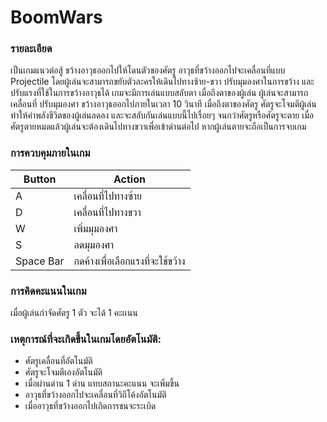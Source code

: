 # BoomWars
### รายละเอียด
เป็นเกมแนวต่อสู้ ขว้างอาวุธออกไปให้โดนตัวของศัตรู อาวุธที่ขว้างออกไปจะเคลื่อนที่แบบ Projectile โดยผู้เล่นจะสามารถขยับตัวละครให้เดินไปทางซ้าย-ขวา ปรับมุมองศาในการขว้าง และปรับแรงที่ใช้ในการขว้างอาวุธได้ เกมจะมีการเล่นแบบสลับตา เมื่อถึงตาของผู้เล่น ผู้เล่นจะสามารถเคลื่อนที่ ปรับมุมองศา ขว้างอาวุธออกไปภายในเวลา 10 วินาที เมื่อถึงตาของศัตรู ศัตรูจะโจมตีผู้เล่นทำให้ค่าพลังชีวิตของผู้เล่นลดลง และจะสลับกันเล่นแบบนี้ไปเรื่อยๆ จนกว่าศัตรูหรือศัตรูจะตาย เมื่อศัตรูตายหมดแล้วผู้เล่นจะต้องเดินไปทางขวาเพื่อเข้าด่านต่อไป หากผู้เล่นตายจะถือเป็นการจบเกม

### การควบคุมภายในเกม
| Button  | Action |
| ------------- | ------------- |
| A  | เคลื่อนที่ไปทางซ้าย  |
| D  | เคลื่อนที่ไปทางขวา  |
| W | เพิ่มมุมองศา   |
| S | ลดมุมองศา  |
| Space Bar  | กดค้างเพื่อเลือกแรงที่จะใช้ขว้าง  |

### การคิดคะแนนในเกม
เมื่อผู้เล่นกำจัดศัตรู 1 ตัว จะได้ 1 คะเเนน

### เหตุการณ์ที่จะเกิดขึ้นในเกมโดยอัตโนมัติ:
- ศัตรูเคลื่อนที่อัตโนมัติ
- ศัตรูจะโจมตีเองอัตโนมัติ
- เมื่อผ่านด่าน 1 ด่าน แทบสถานะคะแนน จะเพิ่มขึ้น
- อาวุธที่ขว้างออกไปจะเคลื่อนที่วิถีโค้งอัตโนมัติ
- เมื่ออาวุธที่ขว้างออกไปเกิดการชนจะระเบิด
